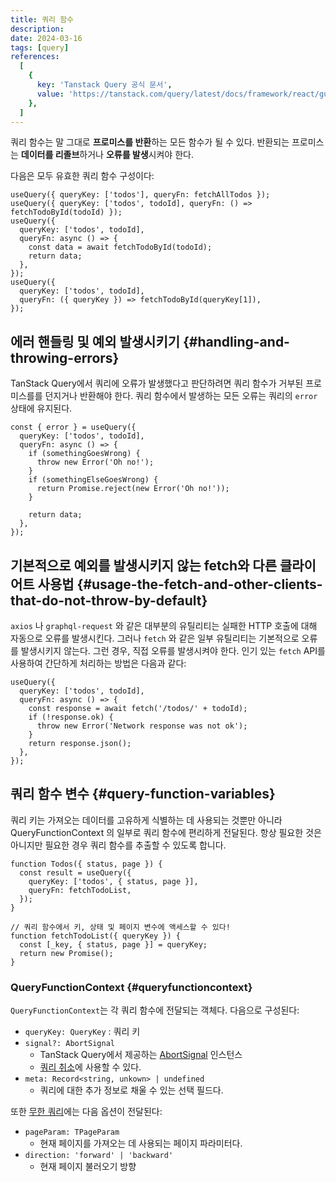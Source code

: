 ```yaml
---
title: 쿼리 함수
description:
date: 2024-03-16
tags: [query]
references:
  [
    {
      key: 'Tanstack Query 공식 문서',
      value: 'https://tanstack.com/query/latest/docs/framework/react/guides/query-functions',
    },
  ]
---
```


쿼리 함수는 말 그대로 **프로미스를 반환**하는 모든 함수가 될 수 있다. 반환되는 프로미스는 **데이터를 리졸브**하거나 **오류를 발생**시켜야 한다.

다음은 모두 유효한 쿼리 함수 구성이다:

```tsx
useQuery({ queryKey: ['todos'], queryFn: fetchAllTodos });
useQuery({ queryKey: ['todos', todoId], queryFn: () => fetchTodoById(todoId) });
useQuery({
  queryKey: ['todos', todoId],
  queryFn: async () => {
    const data = await fetchTodoById(todoId);
    return data;
  },
});
useQuery({
  queryKey: ['todos', todoId],
  queryFn: ({ queryKey }) => fetchTodoById(queryKey[1]),
});
```

## 에러 핸들링 및 예외 발생시키기 {#handling-and-throwing-errors}

TanStack Query에서 쿼리에 오류가 발생했다고 판단하려면 쿼리 함수가 거부된 프로미스를를 던지거나 반환해야 한다. 쿼리 함수에서 발생하는 모든 오류는 쿼리의 `error` 상태에 유지된다.

```tsx
const { error } = useQuery({
  queryKey: ['todos', todoId],
  queryFn: async () => {
    if (somethingGoesWrong) {
      throw new Error('Oh no!');
    }
    if (somethingElseGoesWrong) {
      return Promise.reject(new Error('Oh no!'));
    }

    return data;
  },
});
```

## 기본적으로 예외를 발생시키지 않는 fetch와 다른 클라이어트 사용법 {#usage-the-fetch-and-other-clients-that-do-not-throw-by-default}

`axios` 나 `graphql-request` 와 같은 대부분의 유틸리티는 실패한 HTTP 호출에 대해 자동으로 오류를 발생시킨다. 그러나 `fetch` 와 같은 일부 유틸리티는 기본적으로 오류를 발생시키지 않는다. 그런 경우, 직접 오류를 발생시켜야 한다. 인기 있는 `fetch` API를 사용하여 간단하게 처리하는 방법은 다음과 같다:

```tsx
useQuery({
  queryKey: ['todos', todoId],
  queryFn: async () => {
    const response = await fetch('/todos/' + todoId);
    if (!response.ok) {
      throw new Error('Network response was not ok');
    }
    return response.json();
  },
});
```

## 쿼리 함수 변수 {#query-function-variables}

쿼리 키는 가져오는 데이터를 고유하게 식별하는 데 사용되는 것뿐만 아니라 QueryFunctionContext 의 일부로 쿼리 함수에 편리하게 전달된다. 항상 필요한 것은 아니지만 필요한 경우 쿼리 함수를 추출할 수 있도록 합니다.

```tsx
function Todos({ status, page }) {
  const result = useQuery({
    queryKey: ['todos', { status, page }],
    queryFn: fetchTodoList,
  });
}

// 쿼리 함수에서 키, 상태 및 페이지 변수에 액세스할 수 있다!
function fetchTodoList({ queryKey }) {
  const [_key, { status, page }] = queryKey;
  return new Promise();
}
```

### QueryFunctionContext {#queryfunctioncontext}

`QueryFunctionContext`는 각 쿼리 함수에 전달되는 객체다. 다음으로 구성된다:

- `queryKey: QueryKey` : 쿼리 키
- `signal?: AbortSignal`
  - TanStack Query에서 제공하는 [AbortSignal](https://developer.mozilla.org/en-US/docs/Web/API/AbortSignal) 인스턴스
  - [쿼리 취소](https://tanstack.com/query/latest/docs/framework/react/guides/query-cancellation)에 사용할 수 있다.
- `meta: Record<string, unkown> | undefined`
  - 쿼리에 대한 추가 정보로 채울 수 있는 선택 필드다.

또한 [무한 쿼리](https://tanstack.com/query/latest/docs/framework/react/guides/infinite-queries)에는 다음 옵션이 전달된다:

- `pageParam: TPageParam`
  - 현재 페이지를 가져오는 데 사용되는 페이지 파라미터다.
- `direction: 'forward' | 'backward'`
  - 현재 페이지 불러오기 방향
